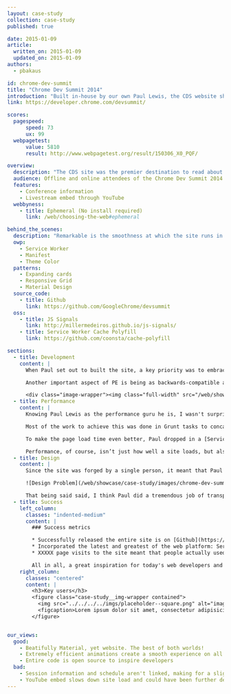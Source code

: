 ```yaml
---
layout: case-study
collection: case-study
published: true

date: 2015-01-09
article:
  written_on: 2015-01-09
  updated_on: 2015-01-09
authors:
  - pbakaus

id: chrome-dev-summit
title: "Chrome Dev Summit 2014"
introduction: "Built in-house by our own Paul Lewis, the CDS website showed how to build a great mobile web experience for conference visitors."
link: https://developer.chrome.com/devsummit/

scores:
  pagespeed:
      speed: 73
      ux: 99
  webpagetest:
      value: 5810
      result: http://www.webpagetest.org/result/150306_X0_PQF/

overview:
  description: "The CDS site was the premier destination to read about all things Chrome Dev Summit, a two-day developer event about Chrome in 2014. It was used by attendees to get infos about the schedule, signup and more."
  audience: Offline and online attendees of the Chrome Dev Summit 2014.
  features:
    - Conference information
    - Livestream embed through YouTube
  webbyness:
    - title: Ephemeral (No install required)
      link: /web/choosing-the-web#ephemeral

behind_the_scenes:
  description: "Remarkable is the smoothness at which the site runs in various mobile browsers. It's utilizing the layout and paint cycles of the browser in the best way possible."
  owp:
    - Service Worker
    - Manifest
    - Theme Color
  patterns:
    - Expanding cards
    - Responsive Grid
    - Material Design
  source_code:
    - title: Github
      link: https://github.com/GoogleChrome/devsummit
  oss:
    - title: JS Signals
      link: http://millermedeiros.github.io/js-signals/
    - title: Service Worker Cache Polyfill
      link: https://github.com/coonsta/cache-polyfill

sections:
  - title: Development
    content: |
      When Paul set out to built the site, a key priority was to embrace [Progressive Enhancement](http://en.wikipedia.org/wiki/Progressive_enhancement). Instead of designing for desktop, he built it for for small screens first, then build up to larger screens – progressively enhancing, instead of gracefully degrading. That required a bunch of media queries, but but also a fair bit of freedom to eyeball small changes between the key breakpoints. Tracking back and forth between screen sizes gave him a sense of where content would break, so he could quickly fix it.

      Another important aspect of PE is being as backwards-compatible as possible. Paul chose to use floats over Flexbox because he felt it would increase the number of browsers that the site would work on. For the specific layout of the site, this turned out to be no problem at all. If he needed Flexbox he would’ve used PE to add it on.

      <div class="image-wrapper"><img class="full-width" src="/web/showcase/case-study/images/chrome-dev-summit/flip.jpg"><span>FLIP is taking advantage of user's perception by prioritizing the animation.</span></div> A major challenge of the site was the card expand and collapse feature, which required thinking up a whole new way to do the animations work. Paul came up with a strategy he calls [FLIP](http://aerotwist.com/blog/flip-your-animations), which involves **setting animating elements to their final state**. From there, you apply compositor-friendly properties like transforms and opacity to invert the changes and return the element to its start position. Finally, with that done, enable transitions on transforms and opacity, and remove those changes. This causes the elements to move to their final positions once more! Paul admits it’s a little crazy, but it works super well and gives you a performance boost.
  - title: Performance
    content: |
      Knowing Paul Lewis as the performance guru he is, I wasn't surprised to find out that powerformance was a super important consideration when building the site. He heavily relied on [WebPageTest](http://webpagetest.org) to get the *Speed Index* value as low as he could. Without the YouTube embed, Paul managed to get it to **less than 1,000 on a cable connection**, which meant that most of the users would get an initial render in **under a second**.

      Most of the work to achieve this was done in Grunt tasks to concatenate, minify, and compress images as much as possible. The site also defers non-essential images to after page load so that actual content is rendered to screen more quickly.

      To make the page load time even better, Paul dropped in a [Service Worker](http://www.html5rocks.com/en/tutorials/service-worker/introduction).  With it, whether you are online or not, a page visit can be served up from cache, ensuring that you get to the content even on spotty connectivity (extremely important when on conference WiFi!). The CDS site is one of the first production sites to use the new feature, which had Paul run into a bunch of “early adopter issues”, but the crazy performance boost, he told me, made up for it. In fact, he's now taking it to every site he builds! 

      Performance, of course, isn’t just how well a site loads, but also how well it runs. Paul knew the animations were going to be a challenge, which is why he came up with [FLIP](http://aerotwist.com/blog/flip-your-animations). Besides that, he went out of his way to ensure that nothing got in the way of touch input or scrolling. Despite the fact that the site isn’t a hugely complex one, he adopted a modified [RAIL methodology](https://developers.google.com/web/fundamentals/performance/rendering/use-the-rail-performance-model?hl=en) for the build (he didn’t really need much Idle time), and it helped a bunch!
  - title: Design
    content: |
      Since the site was forged by a single person, it meant that Paul was both the designer and developer on the project, resulting in unprecedented levels of understanding regarding each others’ concerns in the two 'teams'. He likes to design desktop down (the opposite of progressive enhancement, which he used during development), because it gives him a sense of what needs to go into the project. Afterwards Paul drops down to the mobile view, which allows him to refine things significantly, and make sure that the most important things are getting the most attention. That then informs the Desktop version, because invariably information architecture and priority will need updating.

      ![Design Problem](/web/showcase/case-study/images/chrome-dev-summit/design_problem.jpg) Not all of it went smoothly. The [Material Design guidelines](http://www.google.com/design/spec/material-design/introduction.html) at the time weren’t clear about how to make a content site, so there were areas where he fell short. The design also failed to account for the schedule and session information being related, and in the end, the UX meant that people would go to the schedule and be frustrated that they couldn’t get straight to the session information.

      That being said said, I think Paul did a tremendous job of transporting the Material Design spec to a content site. and I’m really pleased with the visuals and motion. It has that unique Material Design feel to it, and the information and look encourages interaction and hierarchy.
  - title: Success
    left_column:
      classes: "indented-medium"
      content: |
        ### Success metrics

        * Successfully released the entire site is on [Github](https://github.com/googlechrome/devsummit) to serve as boilerplate and inspiration to web developers.
        * Incorporated the latest and greatest of the web platform: Service Worker, Web Manifest and dynamic theme colors. The net effect is something that feels really integrated with the platform when run on Android devices. If added to the user’s homescreen, it feels very much like an app they would use, and that’s really cool.
        * XXXXX page visits to the site meant that people actually used and engaged with it, much more than expected.

        All in all, a great inspiration for today's web developers and a very successful conference website.
    right_column:
      classes: "centered"
      content: |
        <h3>Key users</h3>
        <figure class="case-study__img-wrapper contained">
          <img src="../../../../imgs/placeholder--square.png" alt="image placeholder" class="fluid">
          <figcaption>Lorem ipsum dolor sit amet, consectetur adipisicing elit. Harum, porro eius.</figcaption>
        </figure>  


our_views:
  good:
    - Beatifully Material, yet website. The best of both worlds!
    - Extremely efficient animations create a smooth experience on all devices
    - Entire code is open source to inspire developers
  bad:
    - Session information and schedule aren't linked, making for a slightly confusing experience
    - YouTube embed slows down site load and could have been further deferred
---
```


